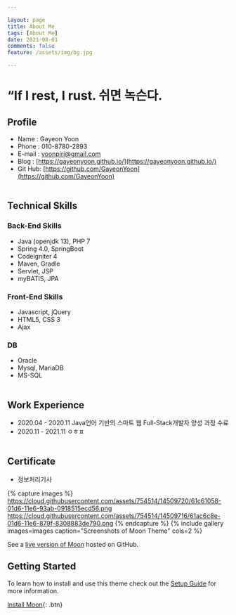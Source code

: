 ```yaml
---

layout: page
title: About Me
tags: [About Me]
date: 2021-08-01
comments: false
feature: /assets/img/bg.jpg

--- 
```


 # “If I rest, I rust. 쉬면 녹슨다.
 
## Profile
* Name : Gayeon Yoon
* Phone : 010-8780-2893
* E-mail : yoonpiri@gmail.com  
* Blog : [https://gayeonyoon.github.io/](https://gayeonyoon.github.io/)
* Git Hub: [https://github.com/GayeonYoon](https://github.com/GayeonYoon)
<br><br>

## Technical Skills
### Back-End Skills
 * Java (openjdk 13), PHP 7
 * Spring 4.0, SpringBoot
 * Codeigniter 4
 * Maven, Gradle 
 * Servlet, JSP
 * myBATIS, JPA

### Front-End Skills
 * Javascript, jQuery
 * HTML5, CSS 3 
 * Ajax
   
### DB
 * Oracle
 * Mysql, MariaDB
 * MS-SQL
<br><br>

## Work Experience
 * 2020.04 - 2020.11 Java언어 기반의 스마트 웹 Full-Stack개발자 양성 과정 수료
 * 2020.11 - 2021.11 ㅇㅎㅍ
<br><br>

## Certificate
 * 정보처리기사 


{% capture images %}
    https://cloud.githubusercontent.com/assets/754514/14509720/61c61058-01d6-11e6-93ab-0918515ecd56.png
    https://cloud.githubusercontent.com/assets/754514/14509716/61ac6c8e-01d6-11e6-879f-8308883de790.png
{% endcapture %}
{% include gallery images=images caption="Screenshots of Moon Theme" cols=2 %}

See a [live version of Moon](http://taylantatli.github.io/Moon) hosted on GitHub.

## Getting Started

To learn how to install and use this theme check out the [Setup Guide](http://taylantatli.me/Moon/moon-theme/) for more information.
      
[Install Moon](https://github.com/TaylanTatli/Moon){: .btn}
